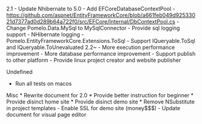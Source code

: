 2.1
	- Update Nhibernate to 5.0
	- Add EFCoreDatabaseContextPool
		- https://github.com/aspnet/EntityFrameworkCore/blob/a661feb049d92533021d7377ad0d289b64a722f0/src/EFCore/Internal/DbContextPool.cs
	- Change Pomelo.Data.MySql to MySqlConnector
	- Provide sql logging support
		- NHibernate logging
		- Pomelo.EntityFrameworkCore.Extensions.ToSql
			- Support IQueryable<T>.ToSql and IQueryable<T>.ToUnevaluated
2.2~
	- More execution performance improvement
	- More database performance improvement
	- Support publish to other platform
		- Provide linux project creator and website publisher

Undefined
- Run all tests on macos

Misc
	* Rewrite document for 2.0
	* Provide better instruction for beginner
	* Provide disinct home site
	* Provide disinct demo site
	* Remove NSubstitute in project templates
	- Enable SSL for demo site (money$$$)
	- Update document for visual page editor
